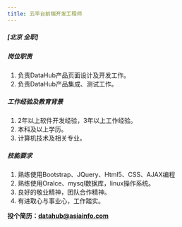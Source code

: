 ```yaml
---
title: 云平台前端开发工程师
---
```


##### **[北京  全职]**

##### 岗位职责
1. 负责DataHub产品页面设计及开发工作。
2. 负责DataHub产品集成、测试工作。

##### 工作经验及教育背景
1. 2年以上软件开发经验，3年以上工作经验。
2. 本科及以上学历。
3. 计算机技术及相关专业。

##### 技能要求
1. 熟练使用Bootstrap、JQuery、Html5、CSS、AJAX编程
2. 熟练使用Oralce、mysql数据库，linux操作系统。
3. 良好的敬业精神，团队合作精神。
4. 有进取心与事业心，工作踏实。

**投个简历：datahub@asiainfo.com**